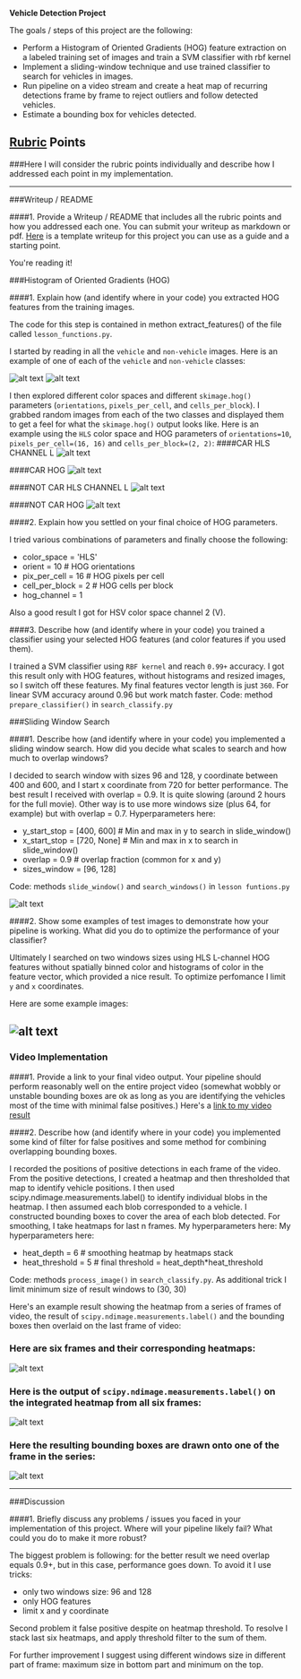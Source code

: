 
**Vehicle Detection Project**

The goals / steps of this project are the following:

* Perform a Histogram of Oriented Gradients (HOG) feature extraction on a labeled training set of images and train a SVM classifier with rbf kernel
* Implement a sliding-window technique and use trained classifier to search for vehicles in images.
* Run pipeline on a video stream and create a heat map of recurring detections frame by frame to reject outliers and follow detected vehicles.
* Estimate a bounding box for vehicles detected.

[//]: # (Image References)
[image1car]: /train_images/vehicles/GTI_Far/image0045.png
[image1notcar]: /train_images/non-vehicles/Extras/extra40.png
[image3]: ./examples/sliding_windows.jpg
[image4]: ./examples/sliding_window.jpg
[image5]: ./examples/bboxes_and_heat.png
[image6]: ./examples/labels_map.png
[image7]: ./examples/output_bboxes.png
[video1]: ./project_video.mp4

## [Rubric](https://review.udacity.com/#!/rubrics/513/view) Points
###Here I will consider the rubric points individually and describe how I addressed each point in my implementation.  

---
###Writeup / README

####1. Provide a Writeup / README that includes all the rubric points and how you addressed each one.  You can submit your writeup as markdown or pdf.  [Here](https://github.com/udacity/CarND-Vehicle-Detection/blob/master/writeup_template.md) is a template writeup for this project you can use as a guide and a starting point.  

You're reading it!

###Histogram of Oriented Gradients (HOG)

####1. Explain how (and identify where in your code) you extracted HOG features from the training images.

The code for this step is contained in methon extract_features() of the file called `lesson_functions.py`.  

I started by reading in all the `vehicle` and `non-vehicle` images.  Here is an example of one of each of the `vehicle` and `non-vehicle` classes:

![alt text][image1car] ![alt text][image1notcar]

I then explored different color spaces and different `skimage.hog()` parameters (`orientations`, `pixels_per_cell`, and `cells_per_block`).  I grabbed random images from each of the two classes and displayed them to get a feel for what the `skimage.hog()` output looks like.
Here is an example using the `HLS` color space and HOG parameters of `orientations=10`, `pixels_per_cell=(16, 16)` and `cells_per_block=(2, 2)`:
####CAR HLS CHANNEL L
![alt text](./output_images/figure_1.png)

####CAR HOG
![alt text](./output_images/figure_2.png)

####NOT CAR HLS CHANNEL L
![alt text](./output_images/figure_3.png)

####NOT CAR HOG
![alt text](./output_images/figure_4.png)

####2. Explain how you settled on your final choice of HOG parameters.

I tried various combinations of parameters and finally choose the following:  
* color_space = 'HLS'  
* orient = 10  # HOG orientations
* pix_per_cell = 16  # HOG pixels per cell
* cell_per_block = 2  # HOG cells per block
* hog_channel = 1

Also a good result I got for HSV color space channel 2 (V). 

####3. Describe how (and identify where in your code) you trained a classifier using your selected HOG features (and color features if you used them).

I trained a SVM classifier using `RBF kernel` and reach `0.99+` accuracy. I got this result only with HOG features, without histograms and resized images, so I switch off these features. My final features vector length is just `360`.
For linear SVM accuracy around 0.96 but work match faster. 
Code: method `prepare_classifier()` in `search_classify.py`

###Sliding Window Search

####1. Describe how (and identify where in your code) you implemented a sliding window search.  How did you decide what scales to search and how much to overlap windows?

I decided to search window with sizes 96 and 128, y coordinate between 400 and 600, and I start x coordinate from 720 for better performance. The best result I received with overlap = 0.9. It is quite slowing (around 2 hours for the full movie). Other way is to use more windows size (plus 64, for example) but with overlap = 0.7.
Hyperparameters here:
* y_start_stop = [400, 600]  # Min and max in y to search in slide_window()
* x_start_stop = [720, None] # Min and max in x to search in slide_window()
* overlap = 0.9 # overlap fraction (common for x and y)
* sizes_window = [96, 128]

Code: methods `slide_window()` and `search_windows()` in `lesson funtions.py`

![alt text](./output_images/figure_5.png)

####2. Show some examples of test images to demonstrate how your pipeline is working.  What did you do to optimize the performance of your classifier?

Ultimately I searched on two windows sizes using HLS L-channel HOG features without spatially binned color and histograms of color in the feature vector, which provided a nice result. To optimize perfomance I limit `y` and `x` coordinates. 

Here are some example images:

![alt text][image4]
---

### Video Implementation

####1. Provide a link to your final video output.  Your pipeline should perform reasonably well on the entire project video (somewhat wobbly or unstable bounding boxes are ok as long as you are identifying the vehicles most of the time with minimal false positives.)
Here's a [link to my video result](./output_images/project_video_result.mp4)


####2. Describe how (and identify where in your code) you implemented some kind of filter for false positives and some method for combining overlapping bounding boxes.

I recorded the positions of positive detections in each frame of the video. From the positive detections, I created a heatmap and then thresholded that map to identify vehicle positions. I then used scipy.ndimage.measurements.label() to identify individual blobs in the heatmap. I then assumed each blob corresponded to a vehicle. I constructed bounding boxes to cover the area of each blob detected. For smoothing, I take heatmaps for last n frames. My hyperparameters here:
My hyperparameters here:
* heat_depth = 6 # smoothing heatmap by heatmaps stack
* heat_threshold = 5 # final threshold = heat_depth*heat_threshold

Code: methods `process_image()` in `search_classify.py`. As additional trick I limit minimum size of result windows to (30, 30)

Here's an example result showing the heatmap from a series of frames of video, the result of `scipy.ndimage.measurements.label()` and the bounding boxes then overlaid on the last frame of video:

### Here are six frames and their corresponding heatmaps:

![alt text][image5]

### Here is the output of `scipy.ndimage.measurements.label()` on the integrated heatmap from all six frames:
![alt text][image6]

### Here the resulting bounding boxes are drawn onto one of the frame in the series:
![alt text](./output_images/figure_6.png)



---

###Discussion

####1. Briefly discuss any problems / issues you faced in your implementation of this project.  Where will your pipeline likely fail?  What could you do to make it more robust?

The biggest problem is following: for the better result we need overlap equals 0.9+, but in this case, performance goes down. To avoid it I use  tricks:
* only two windows size: 96 and 128
* only HOG features
* limit x and y coordinate

Second problem it false positive despite on heatmap threshold. To resolve I stack last six heatmaps, and apply threshold filter to the sum of them.  

For further improvement I suggest using different windows size in different part of frame: maximum size in bottom part and minimum on the top.   
